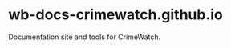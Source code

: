 wb-docs-crimewatch.github.io
===========================

Documentation site and tools for CrimeWatch.
